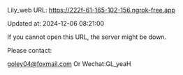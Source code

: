 Lily_web URL: https://222f-61-165-102-156.ngrok-free.app

Updated at: 2024-12-06 08:21:00

If you cannot open this URL, the server might be down.

Please contact: 

goley04@foxmail.com Or Wechat:GL_yeaH